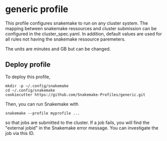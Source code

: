 # generic profile

This profile configures snakemake to run on any cluster system. The mapping between snakemake ressources and cluster submission can be configured in the cluster_spec.yaml.
In addition, default values are used for all rules not having the snakemake ressource paremeters.

The units are minutes and GB but can be changed.


## Deploy profile

To deploy this profile,

    mkdir -p ~/.config/snakemake
    cd ~/.config/snakemake
    cookiecutter https://github.com/Snakemake-Profiles/generic.git


Then, you can run Snakemake with

    snakemake --profile myprofile ...

so that jobs are submitted to the cluster.
If a job fails, you will find the "external jobid" in the Snakemake error message.
You can investigate the job via this ID.
